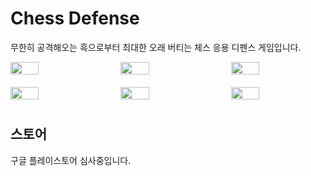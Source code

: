 # Chess Defense
무한히 공격해오는 흑으로부터 최대한 오래 버티는 체스 응용 디펜스 게임입니다.
 
 <div style="display: flex; flex-wrap: wrap; justify-content: space-between; gap: 10px;">

  <img src="https://github.com/user-attachments/assets/afc9ff28-fb40-48b2-8552-21616fcd0226" width="30%" style="margin-bottom: 10px;">
  <img src="https://github.com/user-attachments/assets/34f4c856-883a-40cd-994f-d200c5d38426" width="30%" style="margin-bottom: 10px;">
  <img src="https://github.com/user-attachments/assets/2d3308b8-aa31-456d-8673-259fee0ac91d" width="30%" style="margin-bottom: 10px;">

  <img src="https://github.com/user-attachments/assets/7bf4928a-ffbb-47a7-9bb1-5e68f15a32a2" width="30%" style="margin-bottom: 10px;">
  <img src="https://github.com/user-attachments/assets/e0f25456-a120-4ae3-bece-346e8460ed5a" width="30%" style="margin-bottom: 10px;">
  <img src="https://github.com/user-attachments/assets/774daffc-018f-45c0-9418-62171a99c4ca" width="30%" style="margin-bottom: 10px;">

</div>

## 스토어
구글 플레이스토어 심사중입니다.
